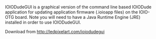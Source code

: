 IOIODudeGUI is a graphical version of the command line based IOIODude application for updating application firmware (.ioioapp files) on the IOIO-OTG board.
Note you will need to have a Java Runtime Engine (JRE) installed in order to use IOIODudeGUI.

Download from http://ledpixelart.com/ioiodudegui